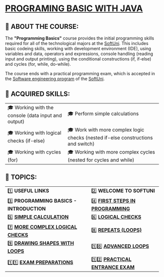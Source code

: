 # [PROGRAMING BASIC WITH JAVA](https://softuni.bg/trainings/1873/programming-basics-with-java-february-2018#lesson-7497)
## :large_blue_diamond: ABOUT THE COURSE: ##

The **"Programming Basics"** course provides the initial programming skills required for all of the technological majors at the [SoftUni](https://softuni.org/). This includes basic codeing skills, working with development environment (IDE), using variables and data, operators and expressions, console handling (reading input and output printing), using the conditional constructions (if, if-else) and cycles (for, while, do-while).

The course ends with a practical programming exam, which is accepted in the [Software engineering program](https://softuni.bg/curriculum) of the [SoftUni](https://softuni.org/).

## :large_blue_diamond: ACQUIRED SKILLS: ##

| | |
------------ | -------------
:mortar_board: Working with the console (data input and output) | :mortar_board: Perform simple calculations
:mortar_board: Working with logical checks (if-else) | :mortar_board: Work with more complex logic checks (nested if-else constructions and switch)
:mortar_board: Working with cycles (for) | :mortar_board: Working with more complex cycles (nested for cycles and while)

## :large_blue_diamond: TOPICS: ##

| | |
------------ | -------------
:one: **USEFUL LINKS** | :two: **WELCOME TO SOFTUNI**
:three: **PROGRAMMING BASICS - INTRODUCTION** | :four: [**FIRST STEPS IN PROGRAMMING**](https://github.com/OgnyanDD/Programming-Basics-With-Java/tree/master/T4.%20FIRST%20STEPS%20IN%20PROGRAMMING)
:five: [**SIMPLE CALCULATION**](https://github.com/OgnyanDD/Programming-Basics-With-Java/tree/master/T5.%20SIMPLE%20CALCULATIONS) | :six: [**LOGICAL CHECKS**](https://github.com/OgnyanDD/Programming-Basics-With-Java/tree/master/T6.%20LOGICAL%20CHECKS)
:seven: [**MORE COMPLEX LOGICAL CHECKS**](https://github.com/OgnyanDD/Programming-Basics-With-Java/tree/master/T7.%20MORE%20COMPLEX%20LOGICAL%20CHECKS) | :eight: [**REPEATS (LOOPS)**](https://github.com/OgnyanDD/Programming-Basics-With-Java/tree/master/T8.%20REPEATS%20(LOOPS))
:nine: [**DRAWING SHAPES WITH LOOPS**](https://github.com/OgnyanDD/Programming-Basics-With-Java/tree/master/T9.%20DRAWING%20SHAPES%20WITH%20LOOPS) | :one::zero: [**ADVANCED LOOPS**](https://github.com/OgnyanDD/Programming-Basics-With-Java/tree/master/TF10.%20ADVANCED%20LOOPS)
:one::one: [**EXAM PREPARATIONS**](https://github.com/OgnyanDD/Programming-Basics-With-Java/tree/master/TF11.%20EXAM%20PREPARATION) | :one::two: [**PRACTICAL ENTRANCE EXAM**](https://github.com/OgnyanDD/Programming-Basics-With-Java/tree/master/TF12.%20PRACTICAL%20ENTRANCE%20EXAM)
